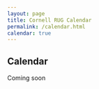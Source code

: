 ```yaml
---
layout: page
title: Cornell RUG Calendar
permalink: /calendar.html
calendar: true
---
```


## Calendar
  
Coming soon

